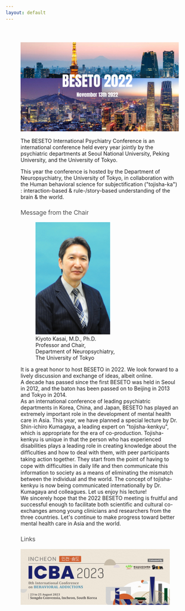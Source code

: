 ```yaml
---
layout: default
---
```


<div class="jumbotron" style="padding: 2.5rem">

<img src="assets/images/logo.jpg" class="w-100 pb-4">

The BESETO International Psychiatry Conference is an international conference held every year jointly by the psychiatric departments at Seoul National University, Peking University, and the University of Tokyo.

This year the conference is hosted by the Department of Neuropsychiatry, the University of Tokyo, in collaboration with the Human behavioral science for subjectification ("tojisha-ka") : interaction-based & rule-/story-based understanding of the brain & the world.

<h3 class="pb-2 pt-4" style="font-weight: 300;">Message from the Chair</h3>

<figure class="figure float-right ml-4">
  <img src="documents/prof_kasai.jpg" width="200px" class="figure-img img-fluid rounded" alt="Prof. Kiyoto Kasai">
  <figcaption class="figure-caption">Kiyoto Kasai, M.D., Ph.D.<br>Professor and Chair,<br>Department of Neuropsychiatry,<br>The University of Tokyo</figcaption>
</figure>

It is a great honor to host BESETO in 2022. We look forward to a lively discussion and exchange of ideas, albeit online.<br>
A decade has passed since the first BESETO was held in Seoul in 2012, and the baton has been passed on to Beijing in 2013 and Tokyo in 2014.<br>
As an international conference of leading psychiatric departments in Korea, China, and Japan, BESETO has played an extremely important role in the development of mental health care in Asia. This year, we have planned a special lecture by Dr. Shin-ichiro Kumagaya, a leading expert on "tojisha-kenkyu", which is appropriate for the era of co-production. Tojisha-kenkyu is unique in that the person who has experienced disabilities plays a leading role in creating knowledge about the difﬁculties and how to deal with them, with peer participants taking action together. They start from the point of having to cope with difﬁculties in daily life and then communicate this information to society as a means of eliminating the mismatch between the individual and the world. The concept of tojisha-kenkyu is now being communicated internationally by Dr. Kumagaya and colleagues. Let us enjoy his lecture!<br>
We sincerely hope that the 2022 BESETO meeting is fruitful and successful enough to facilitate both scientific and cultural co-exchanges among young clinicians and researchers from the three countries. Let's continue to make progress toward better mental health care in Asia and the world.

<h3 class="pb-2 pt-4" style="font-weight: 300;">Links</h3>

<a href="http://www.icba2023korea.com"><img width="400px" src="documents/icba_banner.jpeg"></a>

</div>
